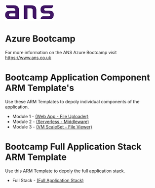 ![ANS](Images/ans_logo_small.png)
# Azure Bootcamp
For more information on the ANS Azure Bootcamp  visit https://www.ans.co.uk


# Bootcamp Application Component ARM Template's
Use these ARM Templates to depoly individual components of the application.

* Module 1 - [(Web App - File Uploader)](azure-demo-fileuploader/README.md)
* Module 2 - [(Serverless - Middleware)](azure-demo-function-v2/README.md)
* Module 3 - [(VM ScaleSet - File Viewer)](azure-demo-gallery/README.md)


# Bootcamp Full Application Stack ARM Template
Use this ARM Template to depoly the full application stack.

* Full Stack - [(Full Application Stack)](azure-demo-full-app-v2/README.md)